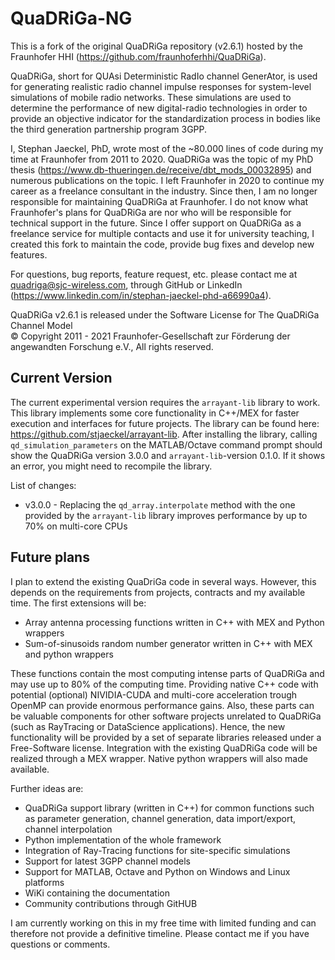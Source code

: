 # QuaDRiGa-NG

This is a fork of the original QuaDRiGa repository (v2.6.1) hosted by the Fraunhofer HHI (https://github.com/fraunhoferhhi/QuaDRiGa). 

QuaDRiGa, short for QUAsi Deterministic RadIo channel GenerAtor, is used for generating realistic radio channel impulse responses for system-level simulations of mobile radio networks. These simulations are used to determine the performance of new digital-radio technologies in order to provide an objective indicator for the standardization process in bodies like the third generation partnership program 3GPP.

I, Stephan Jaeckel, PhD, wrote most of the ~80.000 lines of code during my time at Fraunhofer from 2011 to 2020. QuaDRiGa was the topic of my PhD thesis (https://www.db-thueringen.de/receive/dbt_mods_00032895) and numerous publications on the topic. I left Fraunhofer in 2020 to continue my career as a freelance consultant in the industry. Since then, I am no longer responsible for maintaining QuaDRiGa at Fraunhofer. I do not know what Fraunhofer's plans for QuaDRiGa are nor who will be responsible for technical support in the future. Since I offer support on QuaDRiGa as a freelance service for multiple contacts and use it for university teaching, I created this fork to maintain the code, provide bug fixes and develop new features.

For questions, bug reports, feature request, etc. please contact me at quadriga@sjc-wireless.com, through GitHub or LinkedIn (https://www.linkedin.com/in/stephan-jaeckel-phd-a66990a4). 

QuaDRiGa v2.6.1 is released under the
Software License for The QuaDRiGa Channel Model  
© Copyright 2011 - 2021 Fraunhofer-Gesellschaft zur Förderung der angewandten Forschung e.V., All rights reserved.

## Current Version

The current experimental version requires the ``arrayant-lib`` library to work. This library implements some core functionality in C++/MEX for faster execution and interfaces for future projects. The library can be found here: https://github.com/stjaeckel/arrayant-lib. After installing the library, calling ``qd_simulation_parameters`` on the MATLAB/Octave command prompt should show the QuaDRiGa version 3.0.0 and ``arrayant-lib``-version 0.1.0. If it shows an error, you might need to recompile the library.

List of changes:
* v3.0.0 - Replacing the ``qd_array.interpolate`` method with the one provided by the ``arrayant-lib`` library improves performance by up to 70% on multi-core CPUs


## Future plans

I plan to extend the existing QuaDriGa code in several ways. However, this depends on the requirements from projects, contracts and my available time. The first extensions will be:

* Array antenna processing functions written in C++ with MEX and Python wrappers
* Sum-of-sinusoids random number generator written in C++ with MEX and python wrappers

These functions contain the most computing intense parts of QuaDRiGa and may use up to 80% of the computing time. Providing native C++ code with potential (optional) NIVIDIA-CUDA and multi-core acceleration trough OpenMP can provide enormous performance gains. Also, these parts can be valuable components for other software projects unrelated to QuaDRiGa (such as RayTracing or DataScience applications). Hence, the new functionality will be provided by a set of separate libraries released under a Free-Software license. Integration with the existing QuaDRiGa code will be realized through a MEX wrapper. Native python wrappers will also made available. 

Further ideas are:

* QuaDRiGa support library (written in C++) for common functions such as parameter generation, channel generation, data import/export, channel interpolation
* Python implementation of the whole framework
* Integration of Ray-Tracing functions for site-specific simulations
* Support for latest 3GPP channel models
* Support for MATLAB, Octave and Python on Windows and Linux platforms
* WiKi containing the documentation
* Community contributions through GitHUB

I am currently working on this in my free time with limited funding and can therefore not provide a definitive timeline. Please contact me if you have questions or comments.
